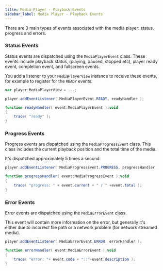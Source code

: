```yaml
---
title: Media Player - Playback Events
sidebar_label: Media Player - Playback Events
---
```



There are 3 main types of events associated with the media player: status, progress and errors.


### Status Events

Status events are dispatched using the `MediaPlayerEvent` class. These events include playback status, (playing, paused, stopped etc), player ready event, completion event, and fullscreen events.

You add a listener to your `MediaPlayerView` instance to receive these events, for example to register for the `READY` events:

```actionscript
var player:MediaPlayerView = ...;

player.addEventListener( MediaPlayerEvent.READY, readyHandler );

function readyHandler( event:MediaPlayerEvent ):void 
{
    trace( "ready" );
}
```


### Progress Events

Progress events are dispatched using the `MediaProgressEvent` class. This class includes the current playback position and the total time of the media. 

It's dispatched approximately 5 times a second.

```actionscript
player.addEventListener( MediaProgressEvent.PROGRESS, progressHandler );

function progressHandler( event:MediaProgressEvent ):void
{
    trace( "progress: " + event.current + " / " +event.total );
}
```



### Error Events 

Error events are dispatched using the `MediaErrorEvent` class. 

This event will contain more information on the error, but generally it's either due to incorrect file path or a network problem (for network streamed media).


```actionscript
player.addEventListener( MediaErrorEvent.ERROR, errorHandler );

function errorHandler( event:MediaErrorEvent ):void
{
    trace( "error: "+ event.code + "::"+event.description );
}
```
